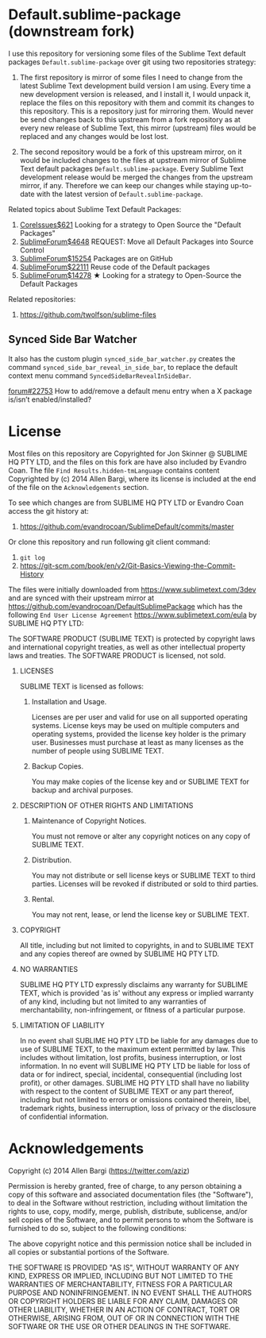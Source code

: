 
# Default.sublime-package (downstream fork)

I use this repository for versioning some files of the Sublime Text default packages
`Default.sublime-package` over git using two repositories strategy:

1. The first repository is mirror of some files I need to change from the latest Sublime Text
   development build version I am using. Every time a new development version is released, and I
   install it, I would unpack it, replace the files on this repository with them and commit its
   changes to this repository. This is a repository just for mirroring them. Would never be send
   changes back to this upstream from a fork repository as at every new release of Sublime Text,
   this mirror (upstream) files would be replaced and any changes would be lost lost.

1. The second repository would be a fork of this upstream mirror, on it would be included changes to
   the files at upstream mirror of Sublime Text default packages `Default.sublime-package`. Every
   Sublime Text development release would be merged the changes from the upstream mirror, if any.
   Therefore we can keep our changes while staying up-to-date with the latest version of
   `Default.sublime-package`.


Related topics about Sublime Text Default Packages:

1. [CoreIssues$621](https://github.com/SublimeTextIssues/Core/issues/621) Looking for a strategy to Open Source the "Default Packages"
1. [SublimeForum$4648](https://forum.sublimetext.com/t/request-move-all-default-packages-into-source-control/4648) REQUEST: Move all Default Packages into Source Control
1. [SublimeForum$15254](https://forum.sublimetext.com/t/packages-are-on-github/15254) Packages are on GitHub
1. [SublimeForum$22111](https://forum.sublimetext.com/t/reuse-code-of-the-default-packages/22111) Reuse code of the Default packages
1. [SublimeForum$14278](https://forum.sublimetext.com/t/looking-for-a-strategy-to-open-source-the-default-packages/14278) ★ Looking for a strategy to Open-Source the Default Packages

Related repositories:

1. https://github.com/twolfson/sublime-files


## Synced Side Bar Watcher

It also has the custom plugin `synced_side_bar_watcher.py` creates the command
`synced_side_bar_reveal_in_side_bar`, to replace the default context menu command
`SyncedSideBarRevealInSideBar`.

[forum#22753](https://forum.sublimetext.com/t/solved-how-to-add-remove-a-default-menu-entry-when-a-x-package-is-isnt-enabled-installed/22753)
How to add/remove a default menu entry when a X package is/isn’t enabled/installed?



# License

Most files on this repository are Copyrighted for Jon Skinner @ SUBLIME HQ PTY LTD, and the files on
this fork are have also included by Evandro Coan. The file `Find Results.hidden-tmLanguage` contains
content Copyrighted by (c) 2014 Allen Bargi, where its license is included at the end of the file on
the `Acknowledgements` section.

To see which changes are from SUBLIME HQ PTY LTD or Evandro Coan access the git history at:

1. https://github.com/evandrocoan/SublimeDefault/commits/master

Or clone this repository and run following git client command:

1. `git log`
1. https://git-scm.com/book/en/v2/Git-Basics-Viewing-the-Commit-History

The files were initially downloaded from https://www.sublimetext.com/3dev and are synced with their
upstream mirror at https://github.com/evandrocoan/DefaultSublimePackage which has the following `End
User License Agreement` https://www.sublimetext.com/eula by SUBLIME HQ PTY LTD:

The SOFTWARE PRODUCT (SUBLIME TEXT) is protected by copyright laws and international copyright
treaties, as well as other intellectual property laws and treaties. The SOFTWARE PRODUCT is
licensed, not sold.

1. LICENSES

    SUBLIME TEXT is licensed as follows:

    1. Installation and Usage.

        Licenses are per user and valid for use on all supported operating systems. License keys may
        be used on multiple computers and operating systems, provided the license key holder is the
        primary user. Businesses must purchase at least as many licenses as the number of people
        using SUBLIME TEXT.

    1. Backup Copies.

        You may make copies of the license key and or SUBLIME TEXT for backup and archival purposes.

1. DESCRIPTION OF OTHER RIGHTS AND LIMITATIONS

    1. Maintenance of Copyright Notices.

        You must not remove or alter any copyright notices on any copy of SUBLIME TEXT.

    1. Distribution.

        You may not distribute or sell license keys or SUBLIME TEXT to third parties. Licenses will
        be revoked if distributed or sold to third parties.

    1. Rental.

        You may not rent, lease, or lend the license key or SUBLIME TEXT.

1. COPYRIGHT

    All title, including but not limited to copyrights, in and to SUBLIME TEXT and any copies
    thereof are owned by SUBLIME HQ PTY LTD.

1. NO WARRANTIES

    SUBLIME HQ PTY LTD expressly disclaims any warranty for SUBLIME TEXT, which is provided 'as is'
    without any express or implied warranty of any kind, including but not limited to any warranties
    of merchantability, non-infringement, or fitness of a particular purpose.

1. LIMITATION OF LIABILITY

    In no event shall SUBLIME HQ PTY LTD be liable for any damages due to use of SUBLIME TEXT, to
    the maximum extent permitted by law. This includes without limitation, lost profits, business
    interruption, or lost information. In no event will SUBLIME HQ PTY LTD be liable for loss of
    data or for indirect, special, incidental, consequential (including lost profit), or other
    damages. SUBLIME HQ PTY LTD shall have no liability with respect to the content of SUBLIME TEXT
    or any part thereof, including but not limited to errors or omissions contained therein, libel,
    trademark rights, business interruption, loss of privacy or the disclosure of confidential
    information.



# Acknowledgements

Copyright (c) 2014 Allen Bargi (https://twitter.com/aziz)

Permission is hereby granted, free of charge, to any person obtaining a copy of this software and
associated documentation files (the "Software"), to deal in the Software without restriction,
including without limitation the rights to use, copy, modify, merge, publish, distribute,
sublicense, and/or sell copies of the Software, and to permit persons to whom the Software is
furnished to do so, subject to the following conditions:

The above copyright notice and this permission notice shall be included in all copies or substantial
portions of the Software.

THE SOFTWARE IS PROVIDED "AS IS", WITHOUT WARRANTY OF ANY KIND, EXPRESS OR IMPLIED, INCLUDING BUT
NOT LIMITED TO THE WARRANTIES OF MERCHANTABILITY, FITNESS FOR A PARTICULAR PURPOSE AND
NONINFRINGEMENT. IN NO EVENT SHALL THE AUTHORS OR COPYRIGHT HOLDERS BE LIABLE FOR ANY CLAIM, DAMAGES
OR OTHER LIABILITY, WHETHER IN AN ACTION OF CONTRACT, TORT OR OTHERWISE, ARISING FROM, OUT OF OR IN
CONNECTION WITH THE SOFTWARE OR THE USE OR OTHER DEALINGS IN THE SOFTWARE.



